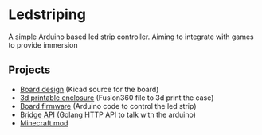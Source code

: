 # Ledstriping
A simple Arduino based led strip controller. Aiming to integrate with games to provide immersion

## Projects

- [Board design]() (Kicad source for the board)
- [3d printable enclosure]() (Fusion360 file to 3d print the case)
- [Board firmware](https://github.com/oxodao/Ledstriping/tree/master/LedStrip-Arduino) (Arduino code to control the led strip)
- [Bridge API](https://github.com/oxodao/Ledstriping/tree/master/LedStrip) (Golang HTTP API to talk with the arduino)
- [Minecraft mod](https://github.com/oxodao/Ledstriping/tree/master/ledstrip-mc)
